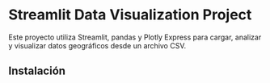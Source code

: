 # Streamlit Data Visualization Project

Este proyecto utiliza Streamlit, pandas y Plotly Express para cargar, analizar y visualizar datos geográficos desde un archivo CSV.

## Instalación

